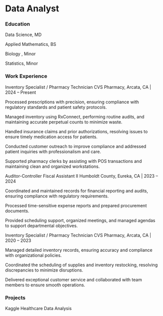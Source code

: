 # Data Analyst

### Education
Data Science, MD

Applied Mathematics, BS

Biology , Minor

Statistics, Minor

### Work Experience 
Inventory Specialist / Pharmacy Technician CVS Pharmacy, Arcata, CA | 2024 – Present

Processed prescriptions with precision, ensuring compliance with regulatory standards and patient safety protocols.

Managed inventory using RxConnect, performing routine audits, and maintaining accurate perpetual counts to minimize waste.

Handled insurance claims and prior authorizations, resolving issues to ensure timely medication access for patients.

Conducted customer outreach to improve compliance and addressed patient inquiries with professionalism and care.

Supported pharmacy clerks by assisting with POS transactions and maintaining clean and organized workstations.

Auditor-Controller Fiscal Assistant II Humboldt County, Eureka, CA | 2023 – 2024

Coordinated and maintained records for financial reporting and audits, ensuring compliance with regulatory requirements.

Processed time-sensitive expense reports and prepared procurement documents.

Provided scheduling support, organized meetings, and managed agendas to support departmental objectives.


Inventory Specialist / Pharmacy Technician CVS Pharmacy, Arcata, CA | 2020 – 2023

Managed detailed inventory records, ensuring accuracy and compliance with organizational policies.

Coordinated the scheduling of supplies and inventory restocking, resolving discrepancies to minimize disruptions.

Delivered exceptional customer service and collaborated with team members to ensure smooth operations.

### Projects
Kaggle Healthcare Data Analysis
